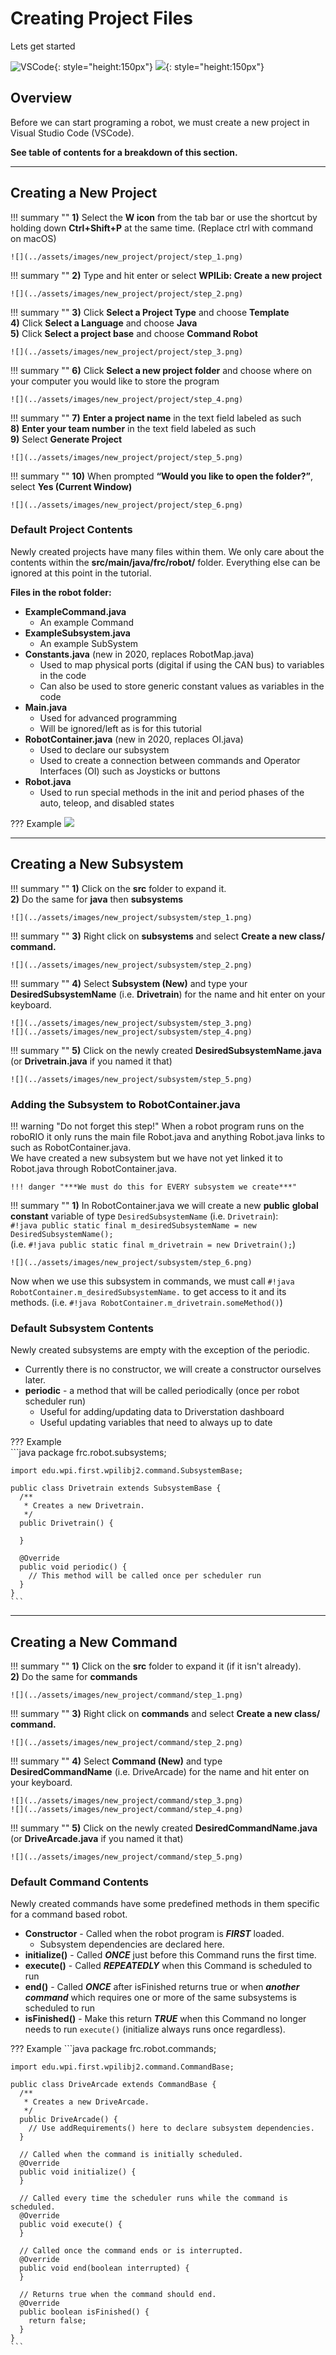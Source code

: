 # Creating Project Files

Lets get started

![VSCode](../assets/images/logos/code.png){: style="height:150px"}
![](../assets/images/logos/wpilib.png){: style="height:150px"}

## Overview

Before we can start programing a robot, we must create a new project in Visual Studio Code (VSCode). 

**See table of contents for a breakdown of this section.**

***

## Creating a New Project

!!! summary ""
	**1)** Select the **W icon** from the tab bar or use the shortcut by holding down **Ctrl+Shift+P** at the same time. (Replace ctrl with command on macOS)  
	
	![](../assets/images/new_project/project/step_1.png)

!!! summary ""
	**2)** Type and hit enter or select **WPILib: Create a new project**
	
	![](../assets/images/new_project/project/step_2.png)

!!! summary ""
	**3)** Click **Select a Project Type** and choose **Template**  
	**4)** Click **Select a Language** and choose **Java**  
	**5)** Click **Select a project base** and choose **Command Robot**  
	
	![](../assets/images/new_project/project/step_3.png)

!!! summary ""
	**6)** Click **Select a new project folder** and choose where on your computer you would like to store the program
	
	![](../assets/images/new_project/project/step_4.png)

!!! summary ""
	**7)** **Enter a project name** in the text field labeled as such  
	**8)** **Enter your team number** in the text field labeled as such  
	**9)** Select **Generate Project**  
	
	![](../assets/images/new_project/project/step_5.png)

!!! summary ""
	**10)**  When prompted **“Would you like to open the folder?”**, select **Yes (Current Window)**
	
	![](../assets/images/new_project/project/step_6.png)

### Default Project Contents

<!-- TODO: Maybe remove this or combine it with the WPILib section -->

Newly created projects have many files within them. We only care about the contents within the **src/main/java/frc/robot/** folder. Everything else can be ignored at this point in the tutorial.

**Files in the robot folder:**

- **ExampleCommand.java**
    - An example Command
- **ExampleSubsystem.java**
    - An example SubSystem
- **Constants.java** (new in 2020, replaces RobotMap.java)
    - Used to map physical ports (digital if using the CAN bus) to variables in the code
    - Can also be used to store generic constant values as variables in the code
- **Main.java**
    - Used for advanced programming 
    - Will be ignored/left as is for this tutorial
- **RobotContainer.java** (new in 2020, replaces OI.java)
    - Used to declare our subsystem
    - Used to create a connection between commands and Operator Interfaces (OI) such as Joysticks or buttons
- **Robot.java**
    - Used to run special methods in the init and period phases of the auto, teleop, and disabled states

??? Example 
    ![](../assets/images/new_project/default_contents.png)

***

## Creating a New Subsystem

!!! summary ""
	**1)** Click on the **src** folder to expand it.  
	**2)** Do the same for **java** then **subsystems**
	
	![](../assets/images/new_project/subsystem/step_1.png)

!!! summary ""
	**3)** Right click on **subsystems** and select **Create a new class/ command.**
	
	![](../assets/images/new_project/subsystem/step_2.png)
	
!!! summary ""
	**4)** Select **Subsystem (New)** and type your **DesiredSubsystemName** (i.e. **Drivetrain**) for the name and hit enter on your keyboard.
	
	![](../assets/images/new_project/subsystem/step_3.png)  
	![](../assets/images/new_project/subsystem/step_4.png)

!!! summary ""
	**5)** Click on the newly created **DesiredSubsystemName.java** (or **Drivetrain.java** if you named it that)
	
	![](../assets/images/new_project/subsystem/step_5.png)

### Adding the Subsystem to RobotContainer.java

<!-- TODO: Make import note -->
!!! warning "Do not forget this step!"
	When a robot program runs on the roboRIO it only runs the main file Robot.java and anything Robot.java links to such as RobotContainer.java.  
	We have created a new subsystem but we have not yet linked it to Robot.java through RobotContainer.java.  

	!!! danger "***We must do this for EVERY subsystem we create***"

!!! summary ""
	**1)** In RobotContainer.java we will create a new **public** **global** **constant** variable of type `DesiredSubsystemName` (i.e. `Drivetrain`):  
    `#!java public static final m_desiredSubsystemName = new DesiredSubsystemName();`  
    (i.e. `#!java public static final m_drivetrain = new Drivetrain();`)

	![](../assets/images/new_project/subsystem/step_6.png)

Now when we use this subsystem in commands, we must call `#!java RobotContainer.m_desiredSubsystemName.` to get access to it and its methods. (i.e. `#!java RobotContainer.m_drivetrain.someMethod()`)

### Default Subsystem Contents

Newly created subsystems are empty with the exception of the periodic.

- Currently there is no constructor, we will create a constructor ourselves later.
- **periodic** - a method that will be called periodically (once per robot scheduler run)
    - Useful for adding/updating data to Driverstation dashboard
    - Useful updating variables that need to always up to date

??? Example  
    ```java
    package frc.robot.subsystems;

    import edu.wpi.first.wpilibj2.command.SubsystemBase;

    public class Drivetrain extends SubsystemBase {
      /**
       * Creates a new Drivetrain.
       */
      public Drivetrain() {

      }

      @Override
      public void periodic() {
        // This method will be called once per scheduler run
      }
    }
	```

***

## Creating a New Command

!!! summary ""
	**1)** Click on the **src** folder to expand it (if it isn't already).  
	**2)** Do the same for **commands**
	
	![](../assets/images/new_project/command/step_1.png)

!!! summary ""
    **3)** Right click on **commands** and select **Create a new class/ command.**  
	
	![](../assets/images/new_project/command/step_2.png)

!!! summary ""
	**4)** Select **Command (New)** and type **DesiredCommandName** (i.e. DriveArcade) for the name and hit enter on your keyboard.  
	
	![](../assets/images/new_project/command/step_3.png)  
	![](../assets/images/new_project/command/step_4.png)

!!! summary ""
    **5)** Click on the newly created **DesiredCommandName.java** (or **DriveArcade.java** if you named it that)
	
	![](../assets/images/new_project/command/step_5.png)

### Default Command Contents

Newly created commands have some predefined methods in them specific for a command based robot.

- **Constructor** - Called when the robot program is ___FIRST___ loaded.
    - Subsystem dependencies are declared here.
- **initialize()** - Called ___ONCE___ just before this Command runs the first time.
- **execute()** - Called ___REPEATEDLY___ when this Command is scheduled to run
- **end()** - Called ___ONCE___ after isFinished returns true or when ___another command___ which requires one or more of the same subsystems is scheduled to run
- **isFinished()** - Make this return ___TRUE___ when this Command no longer needs to run `execute()` (initialize always runs once regardless). 

??? Example
    ```java
  	package frc.robot.commands;

    import edu.wpi.first.wpilibj2.command.CommandBase;

    public class DriveArcade extends CommandBase {
      /**
       * Creates a new DriveArcade.
       */
      public DriveArcade() {
        // Use addRequirements() here to declare subsystem dependencies.
      }

      // Called when the command is initially scheduled.
      @Override
      public void initialize() {
      }

      // Called every time the scheduler runs while the command is scheduled.
      @Override
      public void execute() {
      }

      // Called once the command ends or is interrupted.
      @Override
      public void end(boolean interrupted) {
      }

      // Returns true when the command should end.
      @Override
      public boolean isFinished() {
        return false;
      }
    }
	```
